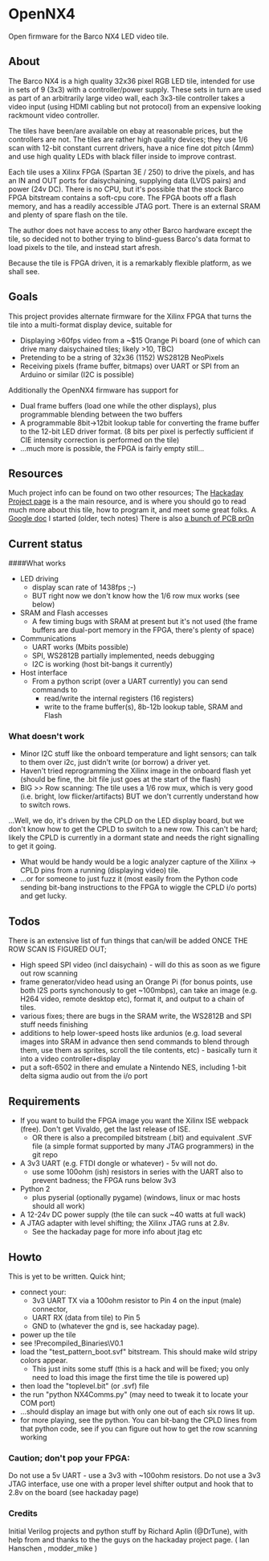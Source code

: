OpenNX4
========

Open firmware for the Barco NX4 LED video tile.

About
-------------
The Barco NX4 is a high quality 32x36 pixel RGB LED tile, intended for use in sets of 9 (3x3) with a controller/power supply. These sets in turn are used as part of an arbitrarily large video wall, each 3x3-tile controller takes a video input (using HDMI cabling but not protocol) from an expensive looking rackmount video controller.

The tiles have been/are available on ebay at reasonable prices, but the controllers are not. The tiles are rather high quality devices; they use 1/6 scan with 12-bit constant current drivers, have a nice fine dot pitch (4mm) and use high quality LEDs with black filler inside to improve contrast. 

Each tile uses a Xilinx FPGA (Spartan 3E / 250) to drive the pixels, and has an IN and OUT ports for daisychaining, supplying data (LVDS pairs) and power (24v DC). There is no CPU, but it's possible that the stock Barco FPGA bitstream contains a soft-cpu core.  The FPGA boots off a flash memory, and has a readily accessible JTAG port. There is an external SRAM and plenty of spare flash on the tile.

The author does not have access to any other Barco hardware except the tile, so decided not to bother trying to blind-guess Barco's data format to load pixels to the tile, and instead start afresh.

Because the tile is FPGA driven, it is a remarkably flexible platform, as we shall see.

Goals
--------
This project provides alternate firmware for the Xilinx FPGA that turns the tile into a multi-format display device, suitable for
* Displaying >60fps video from a ~$15 Orange Pi board (one of which can drive many daisychained tiles; likely >10, TBC)
* Pretending to be a string of 32x36 (1152) WS2812B NeoPixels
* Receiving pixels (frame buffer, bitmaps) over UART or SPI from an Arduino or similar (I2C is possible)

Additionally the OpenNX4 firmware has support for
* Dual frame buffers (load one while the other displays), plus programmable blending between the two buffers
* A programmable 8bit->12bit lookup table for converting the frame buffer to the 12-bit LED driver format.  (8 bits per pixel is perfectly sufficient if CIE intensity correction is performed on the tile)
* ...much more is possible, the FPGA is fairly empty still...


Resources
--------
Much project info can be found on two other resources;
The [Hackaday Project page](https://hackaday.io/project/27799-barco-nx-4-reversing-adventure) is a the main resource, and is where you should go to read much more about this tile, how to program it, and meet some great folks.
A [Google doc](https://docs.google.com/document/d/1jUVEgcwudxltnb_0Td4SBvetes3Vr6FILnSM_tLnx6o/edit?usp=sharing) I started (older, tech notes)
There is also [a bunch of PCB pr0n](https://drive.google.com/drive/folders/0B78sx1JgISTYa2lyWG83ejhvX1E?usp=sharing)

Current status
-------------
####What works
* LED driving
    * display scan rate of 1438fps ;-)
    * BUT right now we don't know how the 1/6 row mux works (see below)
* SRAM and Flash accesses
    * A few timing bugs with SRAM at present but it's not used (the frame buffers are dual-port memory in the FPGA, there's plenty of space)
* Communications
    * UART works (Mbits possible)
    * SPI, WS2812B partially implemented, needs debugging
    * I2C is working (host bit-bangs it currently)
* Host interface
    * From a python script (over a UART currently) you can send commands to 
        * read/write the internal registers (16 registers)
        * write to the frame buffer(s), 8b-12b lookup table, SRAM and Flash
        

### What doesn't work 
* Minor I2C stuff like the onboard temperature and light sensors; can talk to them over i2c, just didn't write (or borrow) a driver yet.
* Haven't tried reprogramming the Xilinx image in the onboard flash yet (should be fine, the .bit file just goes at the start of the flash)
* BIG >>  Row scanning:
The tile uses a 1/6 row mux, which is very good (i.e. bright, low flicker/artifacts) BUT we don't currently understand how to switch rows.

...Well, we do, it's driven by the CPLD on the LED display board, but we don't know how to get the CPLD to switch to a new row. This can't be hard; likely the CPLD is currently in a dormant state and needs the right signalling to get it going.
* What would be handy would be a logic analyzer capture of the Xilinx -> CPLD pins from a running (displaying video) tile.
* ...or for someone to just fuzz it (most easily from the Python code sending bit-bang instructions to the FPGA to wiggle the CPLD i/o ports) and get lucky.

Todos
-----
There is an extensive list of fun things that can/will be added ONCE THE ROW SCAN IS FIGURED OUT;
* High speed SPI video (incl daisychain) - will do this as soon as we figure out row scanning
* frame generator/video head using an Orange Pi (for bonus points, use both I2S ports synchonously to get ~100mbps), can take an image (e.g. H264 video, remote desktop etc), format it, and output to a chain of tiles.
* various fixes; there are bugs in the SRAM write, the WS2812B and SPI stuff needs finishing
* additions to help lower-speed hosts like ardunios (e.g. load several images into SRAM in advance then send commands to blend through them, use them as sprites, scroll the tile contents, etc) - basically turn it into a video controller+display
* put a soft-6502 in there and emulate a Nintendo NES, including 1-bit delta sigma audio out from the i/o port


Requirements
---------
* If you want to build the FPGA image you want the Xilinx ISE webpack (free). Don't get Vivaldo, get the last release of ISE.
    * OR there is also a precompiled bitstream (.bit) and equivalent .SVF file (a simple format supported by many JTAG programmers) in the git repo
* A 3v3 UART (e.g. FTDI dongle or whatever) - 5v will not do. 
    * use some 100ohm (ish) resistors in series with the UART also to prevent badness; the FPGA runs below 3v3
* Python 2
    * plus pyserial (optionally pygame) (windows, linux or mac hosts should all work)
* A 12-24v DC power supply (the tile can suck ~40 watts at full wack)
* A JTAG adapter with level shifting; the Xilinx JTAG runs at 2.8v.
    * See the hackaday page for more info about jtag etc


Howto
----
This is yet to be written. 
Quick hint; 
* connect your:
    * 3v3 UART TX via a 100ohm resistor to Pin 4 on the input (male) connector, 
    * UART RX (data from tile) to Pin 5
    * GND to (whatever the gnd is, see hackaday page). 
* power up the tile
* see !Precompiled_Binaries\V0.1
* load the "test_pattern_boot.svf" bitstream. This should make wild stripy colors appear. 
    * This just inits some stuff (this is a hack and will be fixed; you only need to load this image the first time the tile is powered up)
* then load the "toplevel.bit" (or .svf) file
* the run "python NX4Comms.py"  (may need to tweak it to locate your COM port)
* ...should display an image but with only one out of each six rows lit up.
* for more playing, see the python. You can bit-bang the CPLD lines from that python code, see if you can figure out how to get the row scanning working


### Caution; don't pop your FPGA: 
Do not use a 5v UART - use a 3v3 with ~100ohm resistors. 
Do not use a 3v3 JTAG interface, use one with a proper level shifter output and hook that to 2.8v on the board (see hackaday page)


### Credits
Initial Verilog projects and python stuff by Richard Aplin (@DrTune), with help from and thanks to the the guys on the hackaday project page. ( Ian Hanschen , modder_mike )
